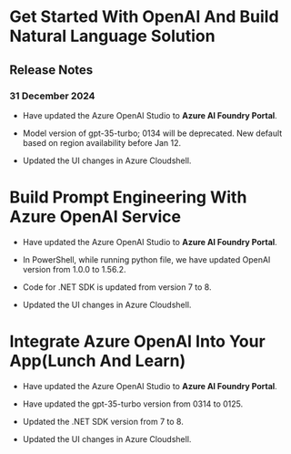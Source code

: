 # Get Started With OpenAI And Build Natural Language Solution 

## Release Notes

### 31 December 2024

- Have updated the Azure OpenAI Studio to **Azure AI Foundry Portal**.

- Model version of gpt-35-turbo; 0134 will be deprecated. New default based on region availability before Jan 12. 

- Updated the UI changes in Azure Cloudshell.

# Build Prompt Engineering With Azure OpenAI Service 

- Have updated the Azure OpenAI Studio to **Azure AI Foundry Portal**.

- In PowerShell, while running python file, we have updated OpenAI version from 1.0.0 to 1.56.2. 

- Code for .NET SDK is updated from version 7 to 8. 

- Updated the UI changes in Azure Cloudshell. 

# Integrate Azure OpenAI Into Your App(Lunch And Learn) 

- Have updated the Azure OpenAI Studio to **Azure AI Foundry Portal**. 

- Have updated the gpt-35-turbo version from 0314 to 0125. 

- Updated the .NET SDK version from 7 to 8. 

- Updated the UI changes in Azure Cloudshell. 
